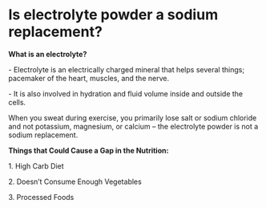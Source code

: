# Is electrolyte powder a sodium replacement?

**What is an electrolyte?**

\- Electrolyte is an electrically charged mineral that helps several things; pacemaker of the heart, muscles, and the nerve.

\- It is also involved in hydration and fluid volume inside and outside the cells.

When you sweat during exercise, you primarily lose salt or sodium chloride and not potassium, magnesium, or calcium – the electrolyte powder is not a sodium replacement.

**Things that Could Cause a Gap in the Nutrition:**

1\. High Carb Diet

2\. Doesn’t Consume Enough Vegetables

3\. Processed Foods